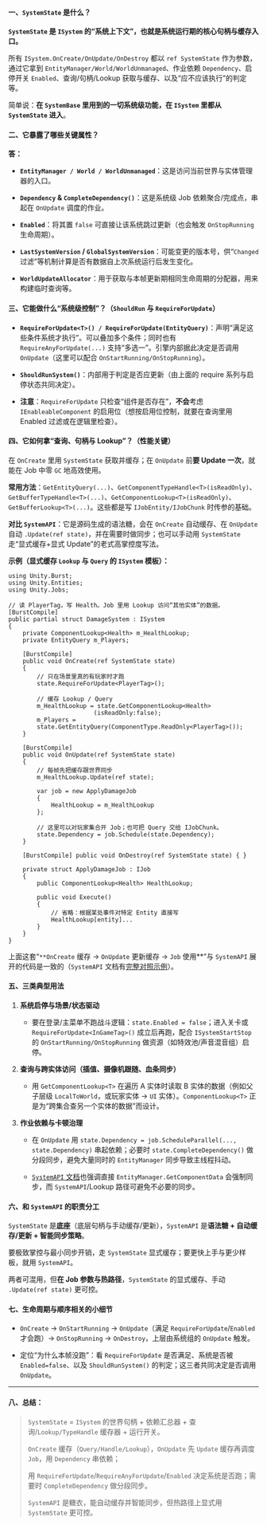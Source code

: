 #### 一、`SystemState` 是什么？

**`SystemState` 是 `ISystem` 的“系统上下文”，也就是系统运行期的核心句柄与缓存入口。**

所有 `ISystem.OnCreate/OnUpdate/OnDestroy` 都以 `ref SystemState` 作为参数，通过它拿到 `EntityManager/World/WorldUnmanaged`、作业依赖 `Dependency`、启停开关 `Enabled`、查询/句柄/Lookup 获取与缓存、以及“应不应该执行”的判定等。

简单说：**在 `SystemBase` 里用到的一切系统级功能，在 `ISystem` 里都从 `SystemState` 进入**。

#### 二、它暴露了哪些关键属性？

**答：**

- **`EntityManager / World / WorldUnmanaged`**：这是访问当前世界与实体管理器的入口。
    
- **`Dependency` & `CompleteDependency()`**：这是系统级 Job 依赖聚合/完成点，串起在 `OnUpdate` 调度的作业。
    
- **`Enabled`**：将其置 `false` 可直接让该系统跳过更新（也会触发 `OnStopRunning` 生命周期）。
    
- **`LastSystemVersion` / `GlobalSystemVersion`**：可能变更的版本号，供“`Changed` 过滤”等机制计算是否有数据自上次系统运行后发生变化。

- **`WorldUpdateAllocator`**：用于获取与本帧更新期相同生命周期的分配器，用来构建临时查询等。
    

#### 三、它能做什么“系统级控制”？（`ShouldRun` 与 `RequireForUpdate`）

- **`RequireForUpdate<T>() / RequireForUpdate(EntityQuery)`**：声明“满足这些条件系统才执行”。可以叠加多个条件；同时也有 `RequireAnyForUpdate(...)` 支持“多选一”。引擎内部据此决定是否调用 `OnUpdate`（这里可以配合 `OnStartRunning/OnStopRunning`）。
    
- **`ShouldRunSystem()`**：内部用于判定是否应更新（由上面的 require 系列与启停状态共同决定）。

- **注意**：`RequireForUpdate` 只检查“组件是否存在”，**不会**考虑 `IEnableableComponent` 的启用位（想按启用位控制，就要在查询里用 Enabled 过滤或在逻辑里检查）。
    

#### 四、它如何拿“查询、句柄与 Lookup”？（性能关键）

在 `OnCreate` 里用 `SystemState` 获取并缓存；在 `OnUpdate` 前**要 Update 一次**，就能在 Job 中零 `GC` 地高效使用。  

**常用方法**：`GetEntityQuery(...)`、`GetComponentTypeHandle<T>(isReadOnly)`、`GetBufferTypeHandle<T>(...)`、`GetComponentLookup<T>(isReadOnly)`、`GetBufferLookup<T>(...)`。这些都是写 `IJobEntity/IJobChunk` 时传参的基础。

**对比 `SystemAPI`**：它是源码生成的语法糖，会在 `OnCreate` 自动缓存、在 `OnUpdate` 自动 `.Update(ref state)`，并在需要时做同步；也可以手动用 `SystemState` 走“显式缓存+显式 Update”的老式高掌控度写法。


**示例（显式缓存 `Lookup` 与 `Query` 的 `ISystem` 模板）：**
```
using Unity.Burst;
using Unity.Entities;
using Unity.Jobs;

// 读 PlayerTag，写 Health。Job 里用 Lookup 访问“其他实体”的数据。
[BurstCompile]
public partial struct DamageSystem : ISystem
{
    private ComponentLookup<Health> m_HealthLookup;
    private EntityQuery m_Players;

    [BurstCompile]
    public void OnCreate(ref SystemState state)
    {
        // 只在场景里真的有玩家时才跑
        state.RequireForUpdate<PlayerTag>();

        // 缓存 Lookup / Query
        m_HealthLookup = state.GetComponentLookup<Health>
				        (isReadOnly:false);
        m_Players = 
	    state.GetEntityQuery(ComponentType.ReadOnly<PlayerTag>());
    }

    [BurstCompile]
    public void OnUpdate(ref SystemState state)
    {
        // 每帧先把缓存跟世界同步
        m_HealthLookup.Update(ref state);

        var job = new ApplyDamageJob
        {
            HealthLookup = m_HealthLookup
        };

        // 这里可以对玩家集合开 Job；也可把 Query 交给 IJobChunk。
        state.Dependency = job.Schedule(state.Dependency);
    }

    [BurstCompile] public void OnDestroy(ref SystemState state) { }

    private struct ApplyDamageJob : IJob
    {
        public ComponentLookup<Health> HealthLookup;

        public void Execute()
        {
            // 省略：根据某处事件对特定 Entity 直接写 
            HealthLookup[entity]...
        }
    }
}
```

上面这套“`**OnCreate` 缓存 → `OnUpdate` 更新缓存 → `Job` 使用**”与 `SystemAPI` 展开的代码是一致的（`SystemAPI` 文档有[完整对照示例](https://docs.unity3d.com/Packages/com.unity.entities%401.0/manual/systems-systemapi.html)）。

#### 五、三类典型用法

1. **系统启停与场景/状态驱动**
    
    - 要在登录/主菜单不跑战斗逻辑：`state.Enabled = false`；进入关卡或 `RequireForUpdate<InGameTag>()` 成立后再跑，配合 `ISystemStartStop` 的 `OnStartRunning/OnStopRunning` 做资源（如特效池/声音混音组）启停。

2. **查询与跨实体访问（插值、摄像机跟随、血条同步）**
    
    - 用 `GetComponentLookup<T>` 在遍历 A 实体时读取 B 实体的数据（例如父子层级 `LocalToWorld`，或玩家实体 → `UI` 实体）。`ComponentLookup<T>` 正是为“跨集合查另一个实体的数据”而设计。

3. **作业依赖与卡顿治理**
    
    - 在 `OnUpdate` 用 `state.Dependency = job.ScheduleParallel(..., state.Dependency)` 串起依赖；必要时 `state.CompleteDependency()` 做分段同步，避免大量同时的 `EntityManager` 同步导致主线程抖动。

    - [`SystemAPI` 文档](https://docs.unity3d.com/Packages/com.unity.entities%401.0/api/Unity.Entities.SystemState.html)也强调直接 `EntityManager.GetComponentData` 会强制同步，而 `SystemAPI`/Lookup 路径可避免不必要的同步。

#### 六、和 `SystemAPI` 的职责分工

`SystemState` 是**底座**（底层句柄与手动缓存/更新），`SystemAPI` 是**语法糖 + 自动缓存/更新 + 智能同步策略**。

要极致掌控与最小同步开销，走 `SystemState` 显式缓存；要更快上手与更少样板，就用 `SystemAPI`。

两者可混用，但**在 Job 参数与热路径**，`SystemState` 的显式缓存、手动 `.Update(ref state)` 更可控。

#### 七、生命周期与顺序相关的小细节

- `OnCreate` → `OnStartRunning` → `OnUpdate`（满足 `RequireForUpdate`/`Enabled` 才会跑）→ `OnStopRunning` → `OnDestroy`，上层由系统组的 `OnUpdate` 触发。
    
- 定位“为什么本帧没跑”：看 `RequireForUpdate` 是否满足、系统是否被 `Enabled=false`、以及 `ShouldRunSystem()` 的判定；这三者共同决定是否调用 `OnUpdate`。
    

---

#### 八、总结：

> `SystemState` = `ISystem` 的世界句柄 + 依赖汇总器 + 查询/`Lookup/TypeHandle` 缓存器 + 运行开关。
> 
> `OnCreate` 缓存（`Query/Handle/Lookup`），`OnUpdate` 先 `Update` 缓存再调度 `Job`，用 `Dependency` 串依赖；
> 
> 用 `RequireForUpdate`/`RequireAnyForUpdate`/`Enabled` 决定系统是否跑；需要时 `CompleteDependency` 做分段同步。
> 
> `SystemAPI` 是糖衣，能自动缓存并智能同步，但热路径上显式用 `SystemState` 更可控。